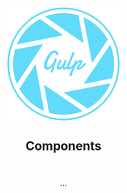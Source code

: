 <div align="center">
    <br />
    <img src='./assets/icons/logo.svg' width="260" height="260" alt="logo" />
    <br />
    <h1>Components</h1>
</div>

<br />

<h3 align="center">...</h3>
